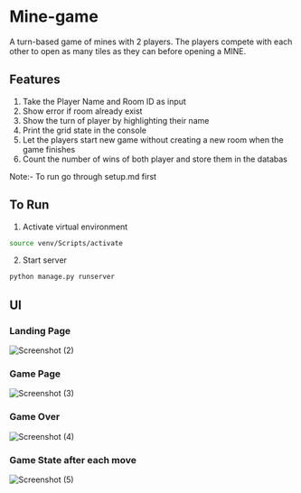 # Mine-game
A turn-based game of mines with 2 players. The players compete with each other to open as many tiles as they can before opening a MINE.

## Features
1. Take the Player Name and Room ID as input
2. Show error if room already exist
3. Show the turn of player by highlighting their name
4. Print the grid state in the console
5. Let the players start new game without creating a new room when the game finishes
6. Count the number of wins of both player and store them in the databas

Note:- To run go through setup.md  first

## To Run
1. Activate virtual environment
```bash
source venv/Scripts/activate
```
2. Start server
```bash
python manage.py runserver
```
## UI

### Landing Page
![Screenshot (2)](https://github.com/DeepSeaCreature0/Mine-game/assets/138828627/1f7f0610-a25c-40d5-90fc-cdba9d6d41c4)

### Game Page
![Screenshot (3)](https://github.com/DeepSeaCreature0/Mine-game/assets/138828627/fd393777-b106-4e5d-b1ef-03f977ad9977)

### Game Over
![Screenshot (4)](https://github.com/DeepSeaCreature0/Mine-game/assets/138828627/6d5ed00b-93eb-4707-94b5-8448036de81e)

### Game State after each move
![Screenshot (5)](https://github.com/DeepSeaCreature0/Mine-game/assets/138828627/c58ac9e6-c0ca-40e4-9d5d-a524fe37fbdf)
